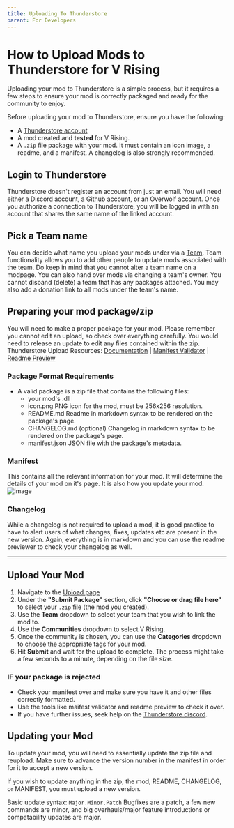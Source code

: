 ```yaml
---
title: Uploading To Thunderstore
parent: For Developers
---
```


# How to Upload Mods to Thunderstore for V Rising

Uploading your mod to Thunderstore is a simple process, but it requires a few steps to ensure your mod is correctly packaged and ready for the community to enjoy.

Before uploading your mod to Thunderstore, ensure you have the following:

- A [Thunderstore account](https://v-rising.thunderstore.io/)
- A mod created and **tested** for V Rising.
- A `.zip` file package with your mod. It must contain an icon image, a readme, and a manifest. A changelog is also strongly recommended.

## Login to Thunderstore
Thunderstore doesn't register an account from just an email. You will need either a Discord account, a Github account, or an Overwolf account.
Once you authorize a connection to Thunderstore, you will be logged in with an account that shares the same name of the linked account.

## Pick a Team name
You can decide what name you upload your mods under via a [Team](https://thunderstore.io/settings/teams/). Team functionality allows you to add other people to update mods associated with the team. Do keep in mind that you cannot alter a team name on a modpage. You can also hand over mods via changing a team's owner. You cannot disband (delete) a team that has any packages attached. You may also add a donation link to all mods under the team's name.  

## Preparing your mod package/zip
You will need to make a proper package for your mod. Please remember you cannot edit an upload, so check over everything carefully. You would need to release an update to edit any files contained within the zip.
Thunderstore Upload Resources: [Documentation](https://thunderstore.io/package/create/docs/) | [Manifest Validator](https://thunderstore.io/tools/manifest-v1-validator/) | [Readme Preview](https://thunderstore.io/tools/markdown-preview/)
### Package Format Requirements
  - A valid package is a zip file that contains the following files:
    - your mod's .dll
    - icon.png	PNG icon for the mod, must be 256x256 resolution.
    - README.md	Readme in markdown syntax to be rendered on the package's page.
    - CHANGELOG.md (optional)	Changelog in markdown syntax to be rendered on the package's page.
    - manifest.json	JSON file with the package's metadata.
### Manifest
This contains all the relevant information for your mod. It will determine the details of your mod on it's page. It is also how you update your mod.
![image](https://github.com/user-attachments/assets/6e1dc893-0e79-41db-9c18-2eb2bc6c1ef2)


### Changelog
While a changelog is not required to upload a mod, it is good practice to have to alert users of what changes, fixes, updates etc are present in the new version. Again, everything is in markdown and you can use the readme previewer to check your changelog as well.

---

## Upload Your Mod

1. Navigate to the [Upload page](https://thunderstore.io/c/v-rising/create/)
2. Under the **"Submit Package"** section, click **"Choose or drag file here"** to select your `.zip` file (the mod you created).
3. Use the **Team** dropdown to select your team that you wish to link the mod to.
4. Use the **Communities** dropdown to select V Rising.
5. Once the community is chosen, you can use the **Categories** dropdown to choose the appropriate tags for your mod.
6. Hit **Submit** and wait for the upload to complete. The process might take a few seconds to a minute, depending on the file size.


### IF your package is rejected

- Check your manifest over and make sure you have it and other files correctly formatted.
- Use the tools like maifest validator and readme preview to check it over.
- If you have further issues, seek help on the [Thunderstore discord](https://discord.thunderstore.io/).

## Updating your Mod
To update your mod, you will need to essentially update the zip file and reupload. Make sure to advance the version number in the manifest in order for it to accept a new version.

If you wish to update anything in the zip, the mod, README, CHANGELOG, or MANIFEST, you must upload a new version.

Basic update syntax: `Major.Minor.Patch` Bugfixes are a patch, a few new commands are minor, and big overhauls/major feature introductions or compatability updates are major.

